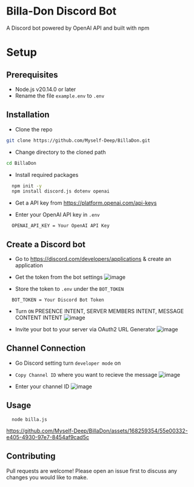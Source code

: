 # Billa-Don Discord Bot

A Discord bot powered by OpenAI API and built with npm

# Setup
## Prerequisites
- Node.js v20.14.0 or later
- Rename the file `example.env` to `.env`

## Installation

- Clone the repo

```sh
git clone https://github.com/Myself-Deep/BillaDon.git
```

- Change directory to the cloned path

```sh
cd BillaDon
```

- Install required packages

```sh
  npm init -y
  npm install discord.js dotenv openai
```

- Get a API key from https://platform.openai.com/api-keys

- Enter your OpenAI API key in `.env`

```env
  OPENAI_API_KEY = Your OpenAI API Key
```

## Create a Discord bot

- Go to https://discord.com/developers/applications & create an application

- Get the token from the bot settings
![image](https://github.com/Myself-Deep/BillaDon/assets/168259354/8cb9da90-12e9-41ee-98a5-03ead21a4af5)

- Store the token to `.env` under the `BOT_TOKEN`

```env
  BOT_TOKEN = Your Discord Bot Token
```

- Turn `ON` PRESENCE INTENT, SERVER MEMBERS INTENT, MESSAGE CONTENT INTENT
![image](https://github.com/Myself-Deep/BillaDon/assets/168259354/fbeeb337-7347-44f6-aac7-243ebdef5670)

- Invite your bot to your server via OAuth2 URL Generator
![image](https://github.com/Myself-Deep/BillaDon/assets/168259354/0d806a85-4c4d-45cd-9c24-ec2e0fd1b940)

## Channel Connection

- Go Discord setting turn `developer mode` on
- `Copy Channel ID` where you want to recieve the message
![image](https://github.com/Myself-Deep/BillaDon/assets/168259354/9d3344b6-14d2-4c88-91d8-ebb8ab69a395)

- Enter your channel ID
![image](https://github.com/Myself-Deep/BillaDon/assets/168259354/27c2112a-f2e9-4fe4-ba4e-52d43f5aff21)


## Usage

```env
  node billa.js
```

https://github.com/Myself-Deep/BillaDon/assets/168259354/55e00332-e405-4930-97e7-8454af9cad5c

## Contributing
Pull requests are welcome! Please open an issue first to discuss any changes you would like to make.
